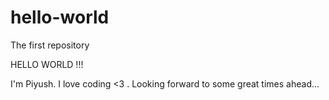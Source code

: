 # hello-world
The first repository

HELLO WORLD !!!

I'm Piyush. I love coding <3 .
Looking forward to some great times ahead...

